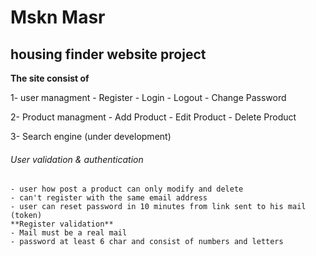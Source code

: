 # Mskn Masr
## housing finder website project

**The site consist of**

1- user managment
    - Register
    - Login
    - Logout
    - Change Password

2- Product managment
    - Add Product
    - Edit Product
    - Delete Product

3- Search engine (under development)

###### User validation & authentication
    - user how post a product can only modify and delete 
    - can't register with the same email address
    - user can reset password in 10 minutes from link sent to his mail (token)
    **Register validation**
    - Mail must be a real mail
    - password at least 6 char and consist of numbers and letters